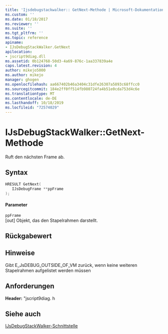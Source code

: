 ```yaml
---
title: 'Ijsdebugstackwalker:: GetNext-Methode | Microsoft-Dokumentation'
ms.custom: ''
ms.date: 01/18/2017
ms.reviewer: ''
ms.suite: ''
ms.tgt_pltfrm: ''
ms.topic: reference
apiname:
- IJsDebugStackWalker.GetNext
apilocation:
- jscript9diag.dll
ms.assetid: 0b124768-50d3-4a69-876c-1aa337839a4e
caps.latest.revision: 4
author: mikejo5000
ms.author: mikejo
manager: ghogen
ms.openlocfilehash: aa667402b46a3404c31dfe26307a5893c68ffcc0
ms.sourcegitcommit: 184e2ff0ff514fb980724fa4b51e0cda753d4c6e
ms.translationtype: MT
ms.contentlocale: de-DE
ms.lasthandoff: 10/18/2019
ms.locfileid: "72574029"
---
```

# <a name="ijsdebugstackwalkergetnext-method"></a>IJsDebugStackWalker::GetNext-Methode
Ruft den nächsten Frame ab.  
  
## <a name="syntax"></a>Syntax  
  
```cpp
HRESULT GetNext(  
   IJsDebugFrame **ppFrame  
);  
```  
  
#### <a name="parameters"></a>Parameter  
 `ppFrame`  
 [out] Objekt, das den Stapelrahmen darstellt.  
  
## <a name="return-value"></a>Rückgabewert  
  
## <a name="remarks"></a>Hinweise  
 Gibt E_JsDEBUG_OUTSIDE_OF_VM zurück, wenn keine weiteren Stapelrahmen aufgelistet werden müssen  
  
## <a name="requirements"></a>Anforderungen  
 **Header:** "jscript9diag. h  
  
## <a name="see-also"></a>Siehe auch  
 [IJsDebugStackWalker-Schnittstelle](../../winscript/reference/ijsdebugstackwalker-interface.md)